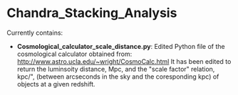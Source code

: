 # Chandra_Stacking_Analysis

Currently contains: 
- **Cosmological_calculator_scale_distance.py**: 
Edited Python file of the cosmological calculator obtained from: http://www.astro.ucla.edu/~wright/CosmoCalc.html It has been edited to return the luminsoity distance, Mpc, and the "scale factor" relation, kpc/", (between arcseconds in the sky and the coresponding kpc) of objects at a given redshift. 
